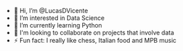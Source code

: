 - 👋 Hi, I’m @LucasDVicente
- 👀 I’m interested in Data Science
- 🌱 I’m currently learning Python
- 💞️ I'm looking to collaborate on projects that involve data
- ⚡ Fun fact: I really like chess, Italian food and MPB music



<!---
LucasDVicente/LucasDVicente is a ✨ special ✨ repository because its `README.md` (this file) appears on your GitHub profile.
You can click the Preview link to take a look at your changes.
--->
